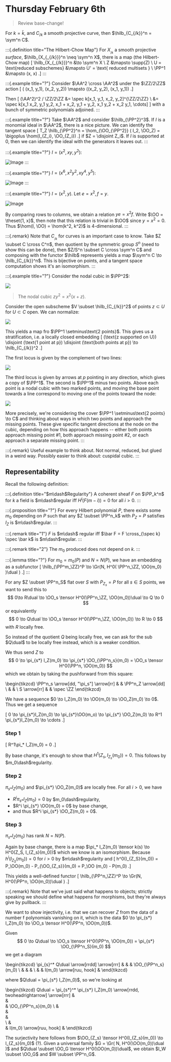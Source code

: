 # Thursday February 6th

> Review base-change!

For $k=\bar k$, and $C_{/k}$ a smooth projective curve, then $\hilb_{C_{/k}}^n = \sym^n C$.

:::{.definition title="The Hilbert-Chow Map"}
For $X_{_{/k}}$ a smooth projective  *surface*, $\hilb_{X_{_{/k}}}^n \neq \sym^n X$, there is a map (the Hilbert-Chow map)
\[
\hilb_{X_{_{/k}}}^n &\to \sym^n X \\
Z &\mapsto \supp(Z) \\
U  = \text{reduced subschemes} &\mapsto U' = \text{ reduced multisets } \\
\PP^1 &\mapsto (x, x)
.\]
:::

:::{.example title="?"}
Consider $\AA^2 \cross \AA^2$ under the $\ZZ/2\ZZ$ action
\[
( (x_1, y_1), (x_2, y_2)) \mapsto ((x_2, y_2), (x_1, y_1))
.\]


Then
\[
(\AA^2)^2 / \ZZ/2\ZZ
&= \spec k[x_1, y_1, x_2, y_2]^{\ZZ/2\ZZ} \\
&= \spec k[x_1 x_2, y_1 y_2, x_1 + x_2, y_1 + y_2, x_1 y_2 + x_2 y_1, \cdots]
\]
with a bunch of symmetric polynomials adjoined.
:::



:::{.example title="?"}
Take $\AA^2$ and consider $\hilb_{\PP^2}^3$.
If $I$ is a monomial ideal in $\AA^2$, there is a nice picture.
We can identify the tangent space
\[
T_Z \hilb_{\PP^2}^n = \hom_{\OO_{\PP^2}} ( I_2, \OO_Z) = \bigoplus \hom(I_{Z_i}, \OO_{Z_i})
.\]
if $Z = \disjoint Z_i$.
If $I$ is supported at 0, then we can identify the ideal with the generators it leaves out.
:::


:::{.example title="?"}
$I = (x^2, xy, y^2)$:

![Image](figures/2020-02-06-12:48.png)
:::


:::{.example title="?"}
$I = (x^6, x^2y^2, xy^4, y^5)$:

![Image](figures/2020-02-06-12:49.png)
:::



:::{.example title="?"}
$I = (x^2, y)$.
Let $e=x^2, f = y$.

![Image](figures/2020-02-06-12:54.png)

By comparing rows to columns, we obtain a relation $ye = x^2 f$.
Write $\OO = \theset{1, x}$, then note that this relation is trivial in $\OO$ since $y=x^2=0$.
Thus $\hom(I, \OO) = \hom(k^2, k^2)$ is 4-dimensional.
:::



:::{.remark}
Note that $C_{_{/k}}$ for curves is an important case to know.
Take $Z \subset C \cross C^n$, then quotient by the symmetric group $S^n$ (need to show this can be done), then $Z/S^n \subset C \cross \sym^n C$ and composing with the functor $\hilb$ represents yields a map $\sym^n C \to \hilb_{C_{/k}}^n$.
This is bijective on points, and a tangent space computation shows it's an isomorphism.
:::


:::{.example title="?"}
Consider the nodal cubic in $\PP^2$:

![](figures/2020-02-06-13:01.png)

> The nodal cubic $zy^2 = x^2(x+z)$.

Consider the open subscheme $V \subset \hilb_{C_{/k}}^2$ of points $z \subset U$ for $U \subset C$ open.
We can normalize:

![](figures/2020-02-06-13:03.png)

This yields a map fro $\PP^1 \setminus\text{2 points}$.
This gives us a stratification, i.e. a locally closed embedding
\[
(\text{z supported on U}) \disjoint (\text{1 point at p}) \disjoint (\text{both points at p}) \to \hilb_{C_{/k}}^2
.\]

The first locus is given by the complement of two lines:

![](figures/2020-02-06-13:08.png)

The third locus is given by arrows at $p$ pointing in any direction, which gives a copy of $\PP^1$.
The second is $\PP^1$ minus two points.
Above each point is a nodal cubic with two marked points, and moving the base point towards a line correspond to moving one of the points toward the node:

![](figures/2020-02-06-13:11.png)

More precisely, we're considering the cover $\PP^1 \setminus\text{2 points} \to C$ and thinking about ways in which two points and approach the missing points.
These give specific tangent directions at the node on the cubic, depending on how this approach happens -- either both points approach missing point #1, both approach missing point #2, or each approach a separate missing point.
:::

:::{.remark}
Useful example to think about. Not normal, reduced, but glued in a weird way.
Possibly easier to think about: cuspidal cubic.
:::
  

## Representability


Recall the following definition:

:::{.definition title="$m\dash$Regularity"}
A coherent sheaf $F$ on $\PP_k^n$ for $k$ a field is $m\dash$regular iff $H^i(F(m-i)) = 0$ for all $i> 0$.
:::


:::{.proposition title="?"}
For every Hilbert polynomial $P$, there exists some $m_0$ depending on $P$  such that any $Z \subset \PP^n_k$ with $P_Z = P$ satisfies $I_Z$ is $m\dash$regular.
:::
  


:::{.remark title="1"}
$F$ is $m\dash$ regular iff $\bar F = F \cross_{\spec k} \spec \bar k$ is $m\dash$regular.
:::


:::{.remark title="2"}
The $m_0$ produced does not depend on $k$.
:::



:::{.lemma title="?"}
For $m_0 = m_0(P)$ and $N = N(P)$, we have an embedding as a subfunctor
\[
\hilb_{\PP^m_\ZZ}^P \to \Gr(N, H^0( \PP^n_\ZZ, \OO(m_0)  )\dual )
.\]
:::

For any $Z \subset \PP^n_S$ flat over $S$ with $P_{Z_s} = P$ for all $s\in S$ points, we want to send this to
$$
0\to R\dual \to \OO_s \tensor H^0(\PP^n_\ZZ, \OO(m_0))\dual \to Q \to 0
$$
or equivalently
$$
0 \to Q\dual \to \OO_s \tensor H^0(\PP^n_\ZZ, \OO(m_0)) \to R \to 0
$$
with $R$ locally free.


So instead of the quotient $Q$ being locally free, we can ask for the sub $Q\dual$ to be locally free instead, which is a weaker condition.

We thus send $Z$ to
$$
0 \to \pi_{s*} I_Z(m_0) \to \pi_{s*} \OO_{\PP^n_s}(m_0) = \OO_s \tensor H^0(\PP^n, \OO(m_0))
$$
which we obtain by taking the pushforward from this square:


\begin{tikzcd}
\PP^n_s \arrow[dd, "\pi_s"] \arrow[rr] &  & \PP^n_Z \arrow[dd] \\
                                &  &                    \\
S \arrow[rr]                           &  & \spec \ZZ
\end{tikzcd}

We have a sequence $0 \to I_Z(m_0) \to \OO(m_0) \to \OO_Z(m_0) \to 0$.
Thus we get a sequence

\[
0 \to \pi_{s*}I_Z(m_0) \to \pi_{s*}\OO(m_o) \to \pi_{s*} \OO_Z(m_0) \to R^1 \pi_{s*}I_Z(m_0) \to \cdots
.\]

### Step 1

\[
R^1\pi_* I_Z(m_0) = 0
.\]

By base change, it's enough to show that $H^1(Z_s, I_{Z_s}(m_0)) = 0$.
This follows by $m_0\dash$regularity.

### Step 2

$\pi_{s*}I_Z(m_0)$ and $\pi_{s*} \OO_Z(m_0)$ are locally free.
For all $i>0$, we have

- $R^i \pi_{s*} I_Z(m_0) = 0$ by $m_0\dash$regularity,
- $R^i \pi_{s*} \OO(m_0) = 0$ by base change,
- and thus $R^i \pi_{s*} \OO_Z(m_0) = 0$.

### Step 3

$\pi_{s*}I_Z(m_0)$ has rank $N = N(P)$.

Again by base change, there is a map $\pi_* I_Z(m_0) \tensor k(s) \to H^0(Z_S, I_{Z_s}(m_0))$ which we know is an isomorphism.
Because $h^i ( I_{Z_S}(m_0) ) = 0$ for $i>0$ by $m\dash$regularity and
\[
h^0(I_{Z_S}(m_0)) = P_\OO(m_0) - P_{\OO_{Z_s}}(m_0) = P_\OO (m_0) - P(m_0)
.\]

This yields a well-defined functor 
\[
\hilb_{\PP^n_\ZZ}^P \to \Gr(N, H^0(\PP^n, \OO(m_0))\dual )
.\]

:::{.remark}
Note that we've just said what happens to objects; strictly speaking we should define what happens for morphisms, but they're always give by pullback.
:::

We want to show injectivity, i.e. that we can recover $Z$ from the data of a number f polynomials vanishing on it, which is the data $0 \to \pi_{s*} I_Z(m_0) \to \OO_s \tensor H^0(\PP^n, \OO(m_0))$.

Given
$$
0 \to Q\dual \to \OO_s \tensor H^0(\PP^n, \OO(m_0)) = \pi_{s*} \OO_{\PP^n_S}(m_0)
$$
we get a diagram


\begin{tikzcd}
\pi_{s}^* Q\dual \arrow[rrdd] \arrow[rrr] &  &                          & \OO_{\PP^n_s}(m_0) \\
                                  &  &                          &                    \\
                                  &  & I(m_0) \arrow[ruu, hook] &
\end{tikzcd}


where $Q\dual = \pi_{s*} I_Z(m_0)$, so we're looking at

\begin{tikzcd}
Q\dual = \pi_{s*}^* \pi_{s*} I_Z(m_0) 
  \arrow[rrdd, twoheadrightarrow] 
  \arrow[rrr] 
&  
&                          
& \OO_{\PP^n_s}(m_0) 
\\
&  
&                          
&                    
\\
&  
& I(m_0) 
  \arrow[ruu, hook] 
&
\end{tikzcd}

The surjectivity here follows from $\OO_{Z_s} \tensor H^0(I_{Z_s}(m_0)) \to I_{Z_s}(m_0)$ (?).
Given a universal family $G = \Gr( N, H^0(\OO(m_0))\dual )$ and $Q\dual \subset \OO_G \tensor H^0(\OO(m_0))\dual$, we obtain $I_W \subset \OO_G$ and $W \subset \PP^n_G$.
